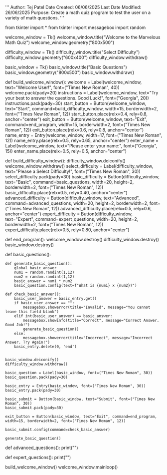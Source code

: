 '''
Author: Tej Patel
Date Created: 06/06/2025
Last Date Modified: 26/06/2025
Purpose: Create a math quiz program to test the user on a variety of math questions.
'''

from tkinter import *
from tkinter import messagebox
import random


welcome_window = Tk()
welcome_window.title("Welcome to the Marvelous Math Quiz")
welcome_window.geometry("800x500")

difficulty_window = Tk()
difficulty_window.title("Select Difficulty")
difficulty_window.geometry("600x400") 
difficulty_window.withdraw()

basic_window = Tk()
basic_window.title("Basic Questions")
basic_window.geometry("800x500")
basic_window.withdraw()


def build_welcome_window():
    welcome = Label(welcome_window, text="Welcome User!", font=("Times New Roman", 40))
    welcome.pack(pady=20)
    instructions = Label(welcome_window, text="Try your best to answer the questions. Good Luck!", font=("Georgia", 20))
    instructions.pack(pady=30)
    start_button = Button(welcome_window, text="Start", command=build_difficulty_window, width=15, borderwidth=2, font=("Times New Roman", 12))
    start_button.place(relx=0.4, rely=0.8, anchor="center")
    exit_button = Button(welcome_window, text="Exit", command=end_program, width=15, borderwidth=2, font=("Times New Roman", 12))
    exit_button.place(relx=0.6, rely=0.8, anchor="center")
    name_entry = Entry(welcome_window, width=17, font=("Times New Roman", 12))
    name_entry.place(relx=0.5, rely=0.65, anchor="center")
    enter_name = Label(welcome_window, text="Please enter your name:", font=("Georgia", 15))
    enter_name.place(relx=0.5, rely=0.5, anchor="center")

def build_difficulty_window():
    difficulty_window.deiconify()
    welcome_window.withdraw()
    select_difficulty = Label(difficulty_window, text="Please a Select Difficulty!", font=("Times New Roman", 30))
    select_difficulty.pack(pady=30)
    basic_difficulty = Button(difficulty_window, text="Basic", command=basic_questions, width=20, height=2, borderwidth=2, font=("Times New Roman", 12))
    basic_difficulty.place(relx=0.5, rely=0.40, anchor="center")
    advanced_difficulty = Button(difficulty_window, text="Advanced", command=advanced_questions, width=20, height=2, borderwidth=2, font=("Times New Roman", 12))
    advanced_difficulty.place(relx=0.5, rely=0.6, anchor="center")
    expert_difficulty = Button(difficulty_window, text="Expert", command=expert_questions, width=20, height=2, borderwidth=2, font=("Times New Roman", 12))
    expert_difficulty.place(relx=0.5, rely=0.80, anchor="center")
    


def end_program():
    welcome_window.destroy()
    difficulty_window.destroy()
    basic_window.destroy()

def basic_questions():

    def generate_basic_question():
        global basic_answer
        num1 = random.randint(1,12)
        num2 = random.randint(1,12)
        basic_answer = num1 * num2
        basic_question.config(text=f"What is {num1} x {num2}?")

    def check_basic_answer():
        basic_user_answer = basic_entry.get()
        if basic_user_answer == "":
            messagebox.showerror(title="Invalid", message="You cannot leave this field blank")
        elif int(basic_user_answer) == basic_answer:
            messagebox.showinfo(title="Correct", message="Correct Answer. Good Job!")
            generate_basic_question()
        else:
            messagebox.showerror(title="Incorrect", message="Incorrect Answer. Try Again!")
        basic_entry.delete(0, 'end')

            
    basic_window.deiconify()
    difficulty_window.withdraw()

    basic_question = Label(basic_window, font=("Times New Roman", 30))
    basic_question.pack(pady=30)

    basic_entry = Entry(basic_window, font=("Times New Roman", 30))
    basic_entry.pack(pady=30)

    basic_submit = Button(basic_window, text="Submit", font=("Times New Roman", 30))
    basic_submit.pack(pady=30)

    exit_button = Button(basic_window, text="Exit", command=end_program, width=15, borderwidth=2, font=("Times New Roman", 12))

    basic_submit.config(command=check_basic_answer)

    generate_basic_question()

    
    
    
    

def advanced_questions():
    print("")

def expert_questions():
    print("")



build_welcome_window()
welcome_window.mainloop()

